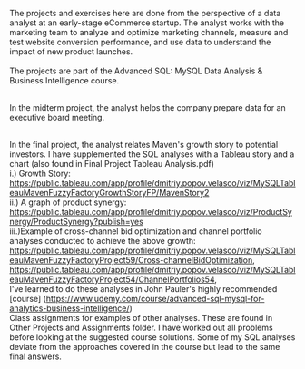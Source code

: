 

The projects and exercises here are done from the perspective of a data analyst at an early-stage eCommerce startup.  The analyst works with the marketing team to analyze and optimize marketing channels, measure and test website conversion performance, and use data to understand the impact of new product launches.  
<br/> The projects are part of the Advanced SQL: MySQL Data Analysis & Business Intelligence course.

<br/>In the midterm project, the analyst helps the company prepare data for an executive board meeting.

<br/>In the final project, the analyst relates Maven's growth story to potential investors.  I have supplemented the SQL analyses with a Tableau story and a chart (also found in Final Project Tableau Analysis.pdf)
<br>i.) Growth Story: https://public.tableau.com/app/profile/dmitriy.popov.velasco/viz/MySQLTableauMavenFuzzyFactoryGrowthStoryFP/MavenStory2
<br>ii.) A graph of product synergy: https://public.tableau.com/app/profile/dmitriy.popov.velasco/viz/ProductSynergy/ProductSynergy?publish=yes
<br>iii.)Example of cross-channel bid optimization and channel portfolio analyses conducted to achieve the above growth: https://public.tableau.com/app/profile/dmitriy.popov.velasco/viz/MySQLTableauMavenFuzzyFactoryProject59/Cross-channelBidOptimization, https://public.tableau.com/app/profile/dmitriy.popov.velasco/viz/MySQLTableauMavenFuzzyFactoryProject54/ChannelPortfolios54,
<br>I've learned to do these analyses in John Pauler's highly recommended [course] (https://www.udemy.com/course/advanced-sql-mysql-for-analytics-business-intelligence/)
<br>Class assignments for examples of other analyses. These are found in Other Projects and Assignments folder.  I have worked out all problems before looking at the suggested course solutions.  Some of my SQL analyses deviate from the approaches covered in the course but lead to the same final answers.

